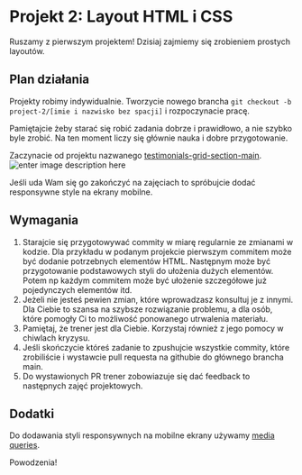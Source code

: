 # Projekt 2: Layout HTML i CSS

Ruszamy z pierwszym projektem! Dzisiaj zajmiemy się zrobieniem prostych layoutów.


## Plan działania
Projekty robimy indywidualnie. Tworzycie nowego brancha `git checkout -b project-2/[imie i nazwisko bez spacji]` i rozpoczynacie pracę.

Pamiętajcie żeby starać się robić zadania dobrze i prawidłowo, a nie szybko byle zrobić. Na ten moment liczy się głównie nauka i dobre przygotowanie.

Zaczynacie od projektu nazwanego [testimonials-grid-section-main](https://github.com/infoshareacademy/jfddr9-projekt-html-css/tree/main/Project1/preview-cards).
![enter image description here](https://github.com/infoshareacademy/jfddr9-projekt-html-css/blob/main/Project2/testimonials-grid-section-main/design/desktop-design.jpg)

Jeśli uda Wam się go zakończyć na zajęciach to spróbujcie dodać responsywne style na ekrany mobilne.

## Wymagania
1. Starajcie się przygotowywać commity w miarę regularnie ze zmianami w kodzie. Dla przykładu w podanym projekcie pierwszym commitem może być dodanie potrzebnych elementów HTML. Następnym może być przygotowanie podstawowych styli do ułożenia dużych elementów. Potem np każdym commitem może być ułożenie szczegółowe już pojedynczych elementów itd.
2. Jeżeli nie jesteś pewien zmian, które wprowadzasz konsultuj je z innymi. Dla Ciebie to szansa na szybsze rozwiązanie problemu, a dla osób, które pomogły Ci to możliwość ponowanego utrwalenia materiału.
3. Pamiętaj, że trener jest dla Ciebie. Korzystaj również z jego pomocy w chiwlach kryzysu.
4. Jeśli skończycie któreś zadanie to zpushujcie wszystkie commity, które zrobiliście i wystawcie pull requesta na githubie do głównego brancha main.
5. Do wystawionych PR trener zobowiazuje się dać feedback to następnych zajęć projektowych.

## Dodatki
Do dodawania styli responsywnych na mobilne ekrany używamy [media queries](https://css-tricks.com/a-complete-guide-to-css-media-queries).

Powodzenia!
